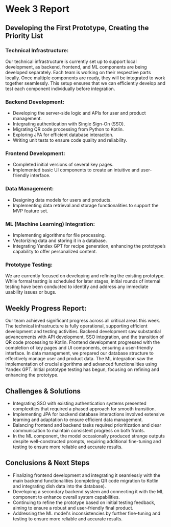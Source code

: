 # Week 3 Report #

## Developing the First Prototype, Creating the Priority List ##

### Technical Infrastructure: ###
Our technical infrastructure is currently set up to support local development, as backend, frontend, and ML components are being developed separately. Each team is working on their respective parts locally. Once multiple components are ready, they will be integrated to work together seamlessly. This setup ensures that we can efficiently develop and test each component individually before integration.

### Backend Development: ###
- Developing the server-side logic and APIs for user and product management.
- Integrating authentication with Single Sign-On (SSO).
- Migrating QR code processing from Python to Kotlin.
- Exploring JPA for efficient database interaction.
- Writing unit tests to ensure code quality and reliability.

### Frontend Development: ###
- Completed initial versions of several key pages.
- Implemented basic UI components to create an intuitive and user-friendly interface.

### Data Management: ###
- Designing data models for users and products.
- Implementing data retrieval and storage functionalities to support the MVP feature set.

### ML (Machine Learning) Integration: ###
- Implementing algorithms for file processing.
- Vectorizing data and storing it in a database.
- Integrating Yandex GPT for recipe generation, enhancing the prototype’s capability to offer personalized content.

### Prototype Testing: ###
We are currently focused on developing and refining the existing prototype. While formal testing is scheduled for later stages, initial rounds of internal testing have been conducted to identify and address any immediate usability issues or bugs.

## Weekly Progress Report: ##
Our team achieved significant progress across all critical areas this week. The technical infrastructure is fully operational, supporting efficient development and testing activities. Backend development saw substantial advancements with API development, SSO integration, and the transition of QR code processing to Kotlin. Frontend development progressed with the completion of key pages and UI components, ensuring a user-friendly interface. In data management, we prepared our database structure to effectively manage user and product data. The ML integration saw the implementation of crucial algorithms and advanced functionalities using Yandex GPT. Initial prototype testing has begun, focusing on refining and enhancing the prototype.

## Challenges & Solutions ##
- Integrating SSO with existing authentication systems presented complexities that required a phased approach for smooth transition.
- Implementing JPA for backend database interactions involved extensive learning and adaptation to ensure efficient data management.
- Balancing frontend and backend tasks required prioritization and clear communication to maintain consistent progress on both fronts.
- In the ML component, the model occasionally produced strange outputs despite well-constructed prompts, requiring additional fine-tuning and testing to ensure more reliable and accurate results.

## Conclusions & Next Steps ##
- Finalizing frontend development and integrating it seamlessly with the main backend functionalities (completing QR code migration to Kotlin and integrating dish data into the database).
- Developing a secondary backend system and connecting it with the ML component to enhance overall system capabilities.
- Continuing to refine the prototype based on initial testing feedback, aiming to ensure a robust and user-friendly final product.
- Addressing the ML model's inconsistencies by further fine-tuning and testing to ensure more reliable and accurate results.
